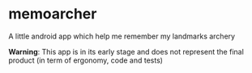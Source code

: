 memoarcher
==========

A little android app which help me remember my landmarks archery

**Warning**: This app is in its early stage and does not represent the final product (in term of ergonomy, code and tests)
